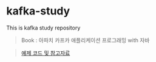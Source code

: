 # kafka-study
This is kafka study repository

> Book : 아파치 카프카 애플리케이션 프로그래밍 with 자바

> [예제 코드 및 참고자료](https://github.com/bjpublic/apache-kafka-with-java)
